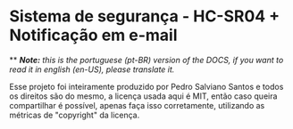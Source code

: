 # Sistema de segurança - HC-SR04 + Notificação em e-mail

**
*__Note:__ this is the portuguese (pt-BR) version of the DOCS, if you want to read it in english (en-US), please translate it.*

Esse projeto foi inteiramente produzido por Pedro Salviano Santos e todos os direitos são do mesmo, a licença usada aqui é MIT, então caso queira compartilhar é possível, apenas faça isso corretamente, utilizando as métricas de "copyright" da licença.